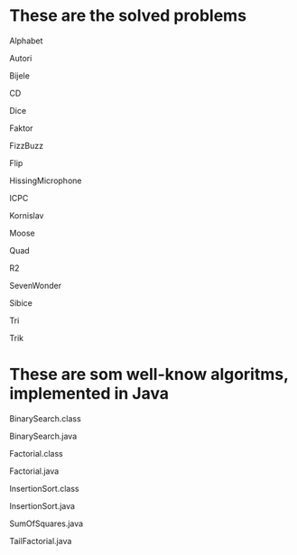 <h1>These are the solved problems</h1>

Alphabet

Autori

Bijele

CD

Dice

Faktor

FizzBuzz

Flip

HissingMicrophone

ICPC

Kornislav

Moose

Quad

R2

SevenWonder

Sibice

Tri

Trik


<h1>These are som well-know algoritms, implemented in Java</h1>

BinarySearch.class

BinarySearch.java

Factorial.class

Factorial.java

InsertionSort.class

InsertionSort.java

SumOfSquares.java

TailFactorial.java

